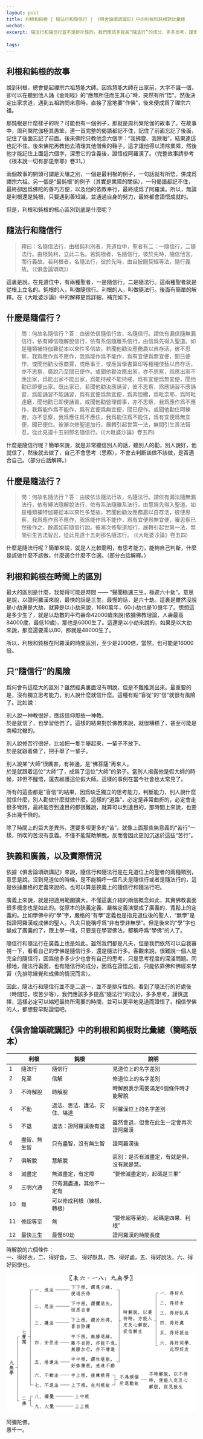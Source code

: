 ```yaml
---
layout: post
title: 利根和鈍根 | 隨法行和隨信行 | 《俱舍論頌疏講記》中的利根和鈍根對比彙總
wechat: 
excerpt: 隨法行和隨信行並不是排斥性的。我們應該多提高“隨法行”的成分，多多思考，謹慎選擇，這樣可以縮短證悟所需要的時間。

tags:
---
```


## 利根和鈍根的故事

說到利根，總會提起禪宗六祖慧能大師。因爲慧能大師在出家前，大字不識一個，卻可以在聽到他人誦《金剛經》的“應無所住而生其心”時，突然有所“悟”。然後決定出家求道，遇到五祖詢問來意時，直接了當地要“作佛”，後來便成爲了禪宗六祖。

那鈍根是什麼樣子的呢？可能也有一個例子，那就是周利槃陀伽的故事了。在故事中，周利槃陀伽極其愚笨，連一首完整的偈語都記不住，記住了前面忘記了後面，記住了後面忘記了前面。後來佛陀只教他念六個字：“我拂塵、我除垢”，結果連這也記不住。後來佛陀再教他去清理其他僧衆的鞋子，這才讓他得以清除業障，然後他才能記住上面這六個字，深思它的含義後，證悟成阿羅漢了。（完整故事請參考《根本說一切有部毘奈耶》卷31。）

兩個故事的開頭可謂是天壤之別，一個是最利根的例子，一句話就有所悟，併成爲禪宗六祖。另一個是“最鈍根”的例子（其實是業障的關係），一句偈語都記不住，最終卻因爲佛陀的善巧方便，以及他的依教奉行，最終成爲了阿羅漢。所以，無論是利根還是鈍根，只要遇到善知識，並通過自身的努力，最終都會證悟成就的。

但是，利根和鈍根的核心區別到底是什麼呢？

## 隨法行和隨信行

> 釋曰：名隨信法行，由根鈍利別者，見道位中，聖者有二：一隨信行，二隨法行。由根鈍利，立此二名。若鈍根者，名隨信行，彼於先時，隨信他言，而行義故。若利根者，名隨法行，彼於先時，由自披閱契經等法，隨行義故。（《俱舍論頌疏》）

這裏是說，在見道位中，有兩種聖者，一是隨信行，二是隨法行。這兩種聖者就是從根上立名的。鈍根的人，叫做隨信行。利根的人，叫做隨法行。後面有簡單的解釋。在《大毗婆沙論》中的解釋更爲詳細，補充如下。

## 什麼是隨信行？

> 問：何故名隨信行？答：由彼依信隨信行故，名隨信行。謂依有漏信隨無漏信行，依有縛信隨解脫信行，依有系信隨離系信行，由信爲先得入聖道。如是種類補特伽羅從本以來性多信故，若聞他勸汝應務農以自存活，彼不思察，我爲應作爲不應作，我爲能作爲不能作，爲有宜便爲無宜便，聞已便作。或聞他勸汝應商賈，或應事王，或應習學書算印等種種伎藝以自存活，亦不思察，廣說乃至聞已便作。或聞他勸汝應出家，亦不思察，爲應出家不應出家，爲能出家不能出家，爲能持戒不能持戒，爲有宜便爲無宜便，聞他勸已即便出家。既出家已，若聞他勸汝應誦習，彼不思察，爲應誦習不應誦習，爲能誦習不能誦習，爲有宜便爲無宜便，爲素怛纜，爲毗柰耶，爲阿毗達磨，聞他勸已即便誦習。或聞他勸營理僧事，亦不思察，我爲應作爲不應作，我爲能作爲不能作，爲有宜便爲無宜便，聞已便作。或聞他勸住阿練若，亦不思察，我爲應住爲不應住，我爲能住爲不能住，爲有宜便爲無宜便，聞已便住。彼漸次修聖道加行，展轉引起世第一法，無間引生苦法智忍，從此見道十五剎那名隨信行。(《大毗婆沙論》卷五四)

什麼是隨信行呢？簡單來說，就是非常聽信別人的話，聽別人的勸，別人說好，他就信了，然後就去做了，自己不會思考（思察），不會去判斷該做不該做，是否適合自己。（部分白話解釋。）

## 什麼是隨法行？

> 問：何故名隨法行？答：由彼依法隨法行故，名隨法行。謂依有漏法隨無漏法行，依有縛法隨解脫法行，依有系法隨離系法行，由慧爲先得入聖道。如是種類補特伽羅從本以來性多慧故，若聞他勸汝應務農以自存活，彼便思察，我爲應作爲不應作，我爲能作爲不能作，爲有宜便爲無宜便，審思察已然後作之，餘廣如前隨信行說。彼漸次修聖道加行，展轉引起世第一法，無間引生苦法智忍，從此見道十五剎那名隨法行。 (《大毗婆沙論》卷五四)

什麼是隨法行呢？簡單來說，就是人比較聰明，有思考能力，能夠自己判斷，什麼是該做什麼不該做，什麼適合什麼不合適。（部分白話解釋。）

## 利根和鈍根在時間上的區別

最大的區別是什麼，我覺得可能是時間 —— “聲聞極速三生，極遲六十劫”。意思是說，以證阿羅漢來說，最快的話是三生，最慢的話，是六十劫。這裏是雖然沒說是小劫還是大劫，就算是以小劫來說，1680萬年，60小劫也是10億年了。想想這是多少生了，就是以劫數的平均壽命42000歲來說(依據佛教理論，人壽最高 84000歲，最低10歲)，那也是6000生了。這還是以小劫來說的，如果是以大劫來說，那麼還要乘以80，那就是48000生了。

所以，利根和鈍根在阿羅漢的時間區別，至少是2000倍，當然，也可能是16000倍。

## 只“隨信行”的風險

爲何會有這麼大的區別？雖然經典裏面沒有明說，但是不難推測出來。最重要的是，沒有獨立思考能力，別人說什麼就信什麼。這種有點“盲從”的“信”就很有風險了。比如說：

別人說一神教很好，應該信仰那些一神教。<br>
於是就信了，也學習他們了。這樣的結果對於佛教來說，就很糟糕了，甚至可能是南轅北轍的。

別人說修苦行很好，比如把一隻手舉起來，一輩子不放下。<br>
於是就跟着做了，把手舉了一輩子。

別人說某“大師”很厲害，有神通，是“佛菩薩”再來人。<br>
於是就跟着這位“大師”了，成爲了這位“大師”的弟子。當別人揭露他是假大師的時候，非但不醒悟，還去維護這位假大師。這樣的事例在當今社會也太常見了。

所有的這些都是“盲信”的結果，因爲缺乏獨立的思考能力，判斷能力，別人說什麼就信什麼，別人勸做什麼就做什麼。這樣的“道路”，必定是非常曲折的，必定會走很多彎路，最終能否到達目的都很難說，就算可以到達目的，那時間上來說，也要多出幾千倍的。

除了時間上的巨大差異外，還要多喫更多的“苦”。就像上面那些無意義的“苦行”一樣，所喫的苦沒有意義。不僅不能幫助解脫。反而會因此更加沉迷於這些“苦行”。

## 狹義和廣義，以及實際情況

依據《俱舍論頌疏講記》來說，隨信行和隨法行是在見道位上的聖者的兩種類別，意思是說，沒到見道位的時候，是不能稱呼一個凡夫是隨信行或者是隨法行的，這是依據嚴格的定義來說的。也可以算是狹義上的隨信行和隨法行吧。

廣義上來說，就是把適用範圍擴大。不僅這裏介紹的兩個概念如此，其實佛教裏面很多概念也是如此的。從原本的狹義定義、嚴格定義演變成了廣義的、寬鬆上的定義的。比如學佛中的“學”字，嚴格的“有學”定義也是指見道位後的聖人，“無學”是指證阿羅漢或成佛的聖人。凡夫只能稱呼爲“非有學非無學”。但是後來的“學”字也變成了廣義的了，跟上學一樣，只要是在學習佛法，都稱呼爲“學佛”的人了。

隨信行和隨法行在廣義上也是如此。雖然我們都是凡夫，但是我們依然可以自我審視一下，看看自己的學佛是隨信行多，還是隨法行多。客觀來說，很難說一個人是完全的隨信行，因爲他多多少少也會有自己的思考，只是思考程度的深淺問題。同樣地，隨法行裏面，也有隨信行的成分，因爲在證悟之前，只能依靠佛和佛經來學習（先排除緣覺和成佛的情況而言）。

因此，隨法行和隨信行並不是二選一，並不是排斥性的。看到了隨法行的好處後（時間短，喫苦少等），我們應該多多提高“隨法行”的成分，多多思考，謹慎選擇，這樣必定可以縮短最終所需要的時間，並可以更早地見道而證悟了。相信學佛的人，都想要早點證悟吧。

## 《俱舍論頌疏講記》中的利根和鈍根對比彙總（簡略版本）

| | 利根 | 鈍根 | 說明 |
| -- | ---- | ---- |-------- |
| 1 | 隨法行  | 隨信行 | 見道位上的名字差別 |
| 2 | 見至  | 信解 | 修道位上的名字差別 | 
| 3 | 不時解脫 | 時解脫 | 時解脫表示需要滿足6個條件時才能解脫 |
| 4 | 不動 | 退法、思法、護法、安住、堪達 | 阿羅漢位上的名字差別 | 
| 5 | 不退 | 退法：證阿羅漢後有退 | 雖然會退，但會在此生一定會再次證阿羅漢 |
| 6 | 盡智、無生智 | 只有盡智，沒有無生智 | 證阿羅漢後 |
| 7 | 俱解脫 | 慧解脫 | 區別：是否有滅盡定，有就是俱，沒有就是慧。|
| 8 | 滅盡定 | 無滅盡定，有定障 | “要修滅盡定的，起碼是三果” | 
| 9 | 三明六通 | 只有漏盡通，其他不一定有 |
| 10 | 無 | 可以修成利根（練根、轉根） | |
| 11 | 修超等至 | 無 | “要修超等至的， 起碼是四果、利根” |
| 12 | 最快三生 | 最慢60劫 | 證阿羅漢的時間長度 |


時解脫的六個條件：<br>
一、得好衣，二、得好食，三、 得好臥具，四、得好處，五、得好說法，六、得好同學也。

![俱舍論-九種無學](../images/2024-08-11-10-54-32.png)


阿彌陀佛。<br>
愚千一。<br>

